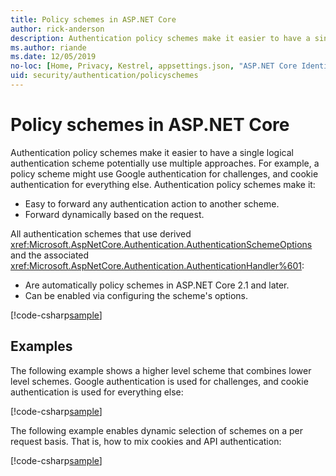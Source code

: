 ```yaml
---
title: Policy schemes in ASP.NET Core
author: rick-anderson
description: Authentication policy schemes make it easier to have a single logical authentication scheme
ms.author: riande
ms.date: 12/05/2019
no-loc: [Home, Privacy, Kestrel, appsettings.json, "ASP.NET Core Identity", cookie, Cookie, Blazor, "Blazor Server", "Blazor WebAssembly", "Identity", "Let's Encrypt", Razor, SignalR]
uid: security/authentication/policyschemes
---
```


# Policy schemes in ASP.NET Core

Authentication policy schemes make it easier to have a single logical authentication scheme potentially use multiple approaches. For example, a policy scheme might use Google authentication for challenges, and cookie authentication for everything else. Authentication policy schemes make it:

* Easy to forward any authentication action to another scheme.
* Forward dynamically based on the request.

All authentication schemes that use derived <xref:Microsoft.AspNetCore.Authentication.AuthenticationSchemeOptions> and the associated <xref:Microsoft.AspNetCore.Authentication.AuthenticationHandler%601>:

* Are automatically policy schemes in ASP.NET Core 2.1 and later.
* Can be enabled via configuring the scheme's options.

[!code-csharp[sample](policyschemes/samples/AuthenticationSchemeOptions.cs?name=snippet)]

## Examples

The following example shows a higher level scheme that combines lower level schemes. Google authentication is used for challenges, and cookie authentication is used for everything else:

[!code-csharp[sample](policyschemes/samples/Startup.cs?name=snippet1)]

The following example enables dynamic selection of schemes on a per request basis. That is, how to mix cookies and API authentication:

 <!-- REVIEW, missing If set in public Func<HttpContext, string> ForwardDefaultSelector -->

[!code-csharp[sample](policyschemes/samples/Startup.cs?name=snippet2)]
